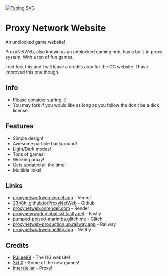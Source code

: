 [![Typing SVG](https://readme-typing-svg.demolab.com?font=Fira+Code&pause=1000&width=435&lines=The+Next+Generation+Of+Unblocked+games;Redefining+the+word+unblocked;For+School%2FWork)](https://git.io/typing-svg)

# Proxy Network Website
An unblocked game website!


ProxyNetWeb, also known as an unblocked gaming hub, has a built-in proxy system, With a ton of fun games.

I did fork this and I will leave a credits area for the OG website. I have improved this one though.

## Info
- Please consider staring. :)
- You may fork if you would like as long as you follow the don't be a dick license.

## Features
- Simple design!
- Awesome particle background!
- Light/Dark modes!
- Tons of games!
- Working proxy!
- Gets updated all the time!
- Multible links!

## Links
- [proxynetworkweb.vercel.app](https://proxynetworkweb.vercel.app/) - Vercel
- [2348hi.github.io/ProxyNetWeb](https://2348hi.github.io/ProxyNetWeb/) - Github
- [proxynetweb.onrender.com](https://proxynetweb.onrender.com/) - Render
- [proxynewwork.global.ssl.fastly.net](https://proxynewwork.global.ssl.fastly.net/) - Fastly
- [pumped-poised-marimba.glitch.me](https://pumped-poised-marimba.glitch.me/) - Glitch
- [proxynetweb-production.up.railway.app](https://proxynetweb-production.up.railway.app/) - Railway
- [proxynetworkweb.netlify.app](https://proxynetworkweb.netlify.app/) - Netifly

## Credits
- [RJLee88](https://github.com/RJLee88/RJsGamesV2) - The OG website!
- [3kh0](https://gitlab.com/3kh0/3kh0-assets) - Some of the new games!
- [Interstellar](https://github.com/UseInterstellar/Interstellar) - Proxy!
